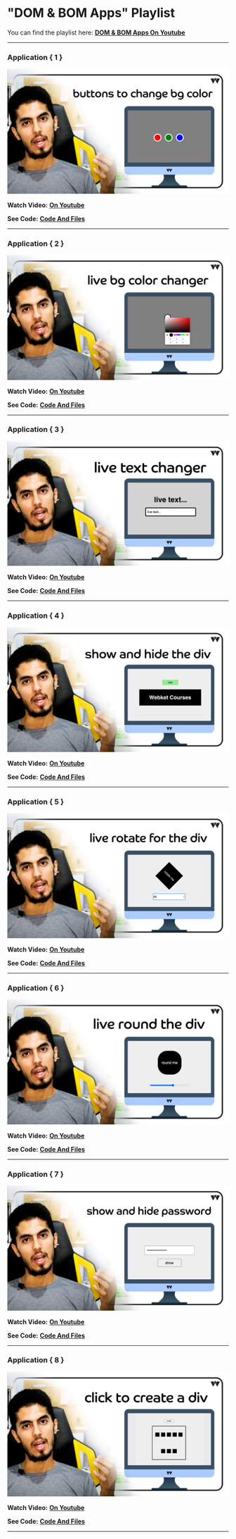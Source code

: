# "DOM & BOM Apps" Playlist
You can find the playlist here: [**DOM & BOM Apps On Youtube**](https://www.youtube.com/playlist?list=PLeuw6vBQSVcnqmvDBKKrxDjUli0pUKOib)

---
### Application { 1 }

![The picture of the app { 1 }](/images/App_001.jpg)

**Watch Video:** [**On Youtube**](https://www.youtube.com/watch?v=SuEN_oyva9A)

**See Code:** [**Code And Files**](https://github.com/webket/dom-bom-apps/tree/main/App_001)

---
### Application { 2 }

![The picture of the app { 2 }](/images/App_002.jpg)

**Watch Video:** [**On Youtube**](https://www.youtube.com/watch?v=lr89umhy8ZM)

**See Code:** [**Code And Files**](https://github.com/webket/dom-bom-apps/tree/main/App_002)

---
### Application { 3 }

![The picture of the app { 3 }](/images/App_003.jpg)

**Watch Video:** [**On Youtube**](https://www.youtube.com/watch?v=9hDN2tlBFYI)

**See Code:** [**Code And Files**](https://github.com/webket/dom-bom-apps/tree/main/App_003)

---
### Application { 4 }

![The picture of the app { 4 }](/images/App_004.jpg)

**Watch Video:** [**On Youtube**](https://www.youtube.com/watch?v=9_veIhNyWJY)

**See Code:** [**Code And Files**](https://github.com/webket/dom-bom-apps/tree/main/App_004)

---
### Application { 5 }

![The picture of the app { 5 }](/images/App_005.jpg)

**Watch Video:** [**On Youtube**](https://www.youtube.com/watch?v=XQ-bBrmKBm4)

**See Code:** [**Code And Files**](https://github.com/webket/dom-bom-apps/tree/main/App_005)

---
### Application { 6 }

![The picture of the app { 6 }](/images/App_006.jpg)

**Watch Video:** [**On Youtube**](https://www.youtube.com/watch?v=0wOkXBXXzDk)

**See Code:** [**Code And Files**](https://github.com/webket/dom-bom-apps/tree/main/App_006)

---
### Application { 7 }

![The picture of the app { 7 }](/images/App_007.jpg)

**Watch Video:** [**On Youtube**](https://www.youtube.com/watch?v=C_Qs2ejcerU)

**See Code:** [**Code And Files**](https://github.com/webket/dom-bom-apps/tree/main/App_007)

---
### Application { 8 }

![The picture of the app { 8 }](/images/App_008.jpg)

**Watch Video:** [**On Youtube**](https://www.youtube.com/watch?v=cbu7IeNVFgk)

**See Code:** [**Code And Files**](https://github.com/webket/dom-bom-apps/tree/main/App_008)

---